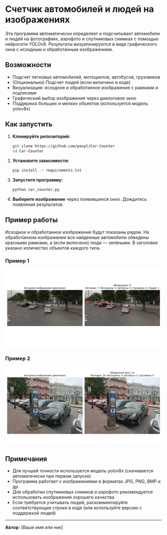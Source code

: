 # Счетчик автомобилей и людей на изображениях

Эта программа автоматически определяет и подсчитывает автомобили и людей на фотографиях, аэрофото и спутниковых снимках с помощью нейросети YOLOv8. Результаты визуализируются в виде графического окна с исходным и обработанным изображением.

## Возможности
- Подсчет легковых автомобилей, мотоциклов, автобусов, грузовиков
- (Опционально) Подсчет людей (если включено в коде)
- Визуализация: исходное и обработанное изображение с рамками и подписями
- Графический выбор изображения через диалоговое окно
- Поддержка больших и мелких объектов (используется модель yolov8x)

## Как запустить

1. **Клонируйте репозиторий:**
   ```bash
   git clone https://github.com/pavpl/Car-Counter
   cd Car-Counter
   ```
2. **Установите зависимости:**
   ```bash
   pip install -r requirements.txt
   ```
3. **Запустите программу:**
   ```bash
   python car_counter.py
   ```
4. **Выберите изображение** через появившееся окно. Дождитесь появления результатов.

## Пример работы

Исходное и обработанное изображение будут показаны рядом. На обработанном изображении все найденные автомобили обведены красными рамками, а (если включено) люди — зелёными. В заголовке указано количество объектов каждого типа.

### Пример 1

![Пример 1](Figure_1.png)

### Пример 2

![Пример 2](Figure_2.png)

## Примечания
- Для лучшей точности используется модель yolov8x (скачивается автоматически при первом запуске)
- Программа работает с изображениями в форматах JPG, PNG, BMP и др.
- Для обработки спутниковых снимков и аэрофото рекомендуется использовать изображения хорошего качества
- Если требуется учитывать людей, раскомментируйте соответствующие строки в коде (или используйте версию с поддержкой людей)

---

**Автор:** [Ваше имя или ник] 